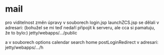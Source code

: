 # mail
pro viditelnost změn
úpravy  v souborech 
login.jsp
launchZCS.jsp
se dělali v adresari:
(bohužel se mi teď nedaří připojit k serveru, ale cca si pamatuju, že to bylo:)
jetty/webapps/.../public

a v souborech 
options
calendar
search
home
postLoginRedirect
v adresari:
jetty/webapps/.../h



